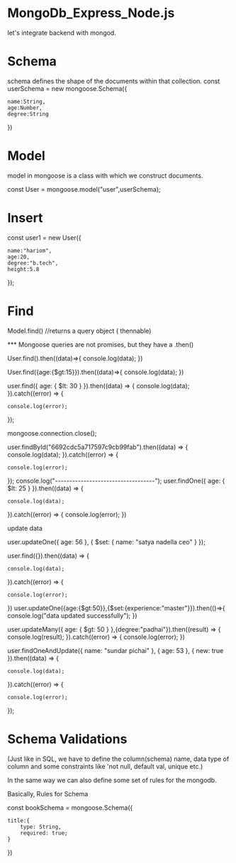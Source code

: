 # MongoDb_Express_Node.js
let's integrate backend with mongod.

# Schema

schema defines the shape of the documents within that collection.
const userSchema = new mongoose.Schema({

    name:String,
    age:Number,
    degree:String
})

# Model

model in mongoose is a class with which we construct documents.

const User = mongoose.model("user",userSchema);

# Insert 

const user1 = new User({

    name:"hariom",
    age:20,
    degree:"b.tech",
    height:5.8
});

# Find 
Model.find() //returns a query object ( thennable)

*** Mongoose queries are not promises, but they have a .then()

User.find().then((data)=>{
    console.log(data);
})

User.find({age:{$gt:15}}).then((data)=>{
    console.log(data);
})

user.find({ age: { $lt: 30 } }).then((data) => {
    console.log(data);
}).catch((error) => {

    console.log(error);
});

mongoose.connection.close();


user.findById("6692cdc5a717597c9cb99fab").then((data) => {
    console.log(data);
}).catch((error) => {

    console.log(error);
});
console.log("-----------------------------------");
user.findOne({ age: { $lt: 25 } }).then((data) => {

    console.log(data);
}).catch((error) => {
    console.log(error);
})

update data

user.updateOne({ age: 56 }, { $set: { name: "satya nadella ceo" } });

user.find({}).then((data) => {

    console.log(data);
}).catch((error) => {

    console.log(error);
})
user.updateOne({age:{$gt:50}},{$set:{experience:"master"}}).then(()=>{
    console.log("data updated successfully");
})


user.updateMany({ age: { $gt: 50 } },{degree:"padhai"}).then((result) => {
    console.log(result);
}).catch((error) => {
    console.log(error);
})


user.findOneAndUpdate({ name: "sundar pichai" }, { age: 53 }, { new: true }).then((data) => {

    console.log(data);
}).catch((error) => {

    console.log(error);
});


# Schema Validations

(Just like in SQL, we have to define the column(schema) name, data type of column and some constraints like 'not null, default val, unique etc.)

In the same way we can also define some set of rules for the mongodb.


Basically, Rules for Schema

const bookSchema = mongoose.Schema({

    title:{
        type: String,
        required: true;
    }

})